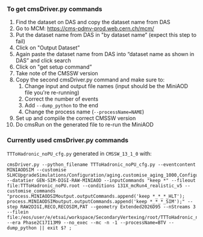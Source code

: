 ### To get cmsDriver.py commands
1. Find the dataset on DAS and copy the dataset name from DAS
2. Go to MCM: https://cms-pdmv-prod.web.cern.ch/mcm/
3. Put the dataset name from DAS in "by dataset name” (expect this step to fail)
4. Click on "Output Dataset”
5. Again paste the dataset name from DAS into “dataset name as shown in DAS” and click search
6. Click on "get setup command”
7. Take note of the CMSSW version
8. Copy the second cmsDriver.py command and make sure to:
   1. Change input and output file names (input should be the MiniAOD file you're re-running)
   2. Correct the number of events
   3. Add `--dump_python` to the end
   4. Change the process name (`--processName=NAME`)
9. Set up and compiile the correct CMSSW version
10. Do cmsRun on the generated file to re-run the MiniAOD

### Currently used cmsDriver.py commands
`TTToHadronic_noPU_cfg.py` generated in `CMSSW_13_1_0` with:
```
cmsDriver.py --python_filename TTToHadronic_noPU_cfg.py --eventcontent MINIAODSIM --customise SLHCUpgradeSimulations/Configuration/aging.customise_aging_1000,Configuration/DataProcessing/Utils.addMonitoring --datatier GEN-SIM-DIGI-RAW-MINIAOD --inputCommands "keep *" --fileout file:TTToHadronic_noPU.root --conditions 131X_mcRun4_realistic_v5 --customise_commands "process.MINIAODSIMoutput.outputCommands.append('keep *_*_*_HLT'); process.MINIAODSIMoutput.outputCommands.append('keep *_*_*_SIM');" --step RAW2DIGI,RECO,RECOSIM,PAT --geometry Extended2026D95 --nStreams 3 --filein file:/eos/user/e/etsai/workspace/SecondaryVertexing/root/TTToHadronic_noPU_originalDAS.root --era Phase2C17I13M9 --no_exec --mc -n -1 --processName=BTV --dump_python || exit $? ;
```
